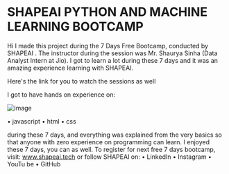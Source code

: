 # SHAPEAI PYTHON AND MACHINE LEARNING BOOTCAMP
Hi I made this project during the 7 Days Free Bootcamp, conducted by SHAPEAI . The instructor during the session was Mr. Shaurya Sinha (Data Analyst Intern at Jio). I got to learn a lot during these 7 days and it was an amazing experience learning with SHAPEAI.

Here's the link for you to watch the sessions as well

I got to have hands on experience on:
 
 
 ![image](https://user-images.githubusercontent.com/86774420/127532332-ef39a4e6-44fa-4591-823a-682783d0b29b.png)

•  javascript
•  html
• css

during these 7 days, and everything was explained from the very basics so that anyone with zero experience on programming can learn. I enjoyed these 7 days, you can as well. To register for next free 7 days bootcamp, visit: www.shapeai.tech or follow SHAPEAI on:
•  LinkedIn
•  Instagram
•  YouTu be
•  GitHub

